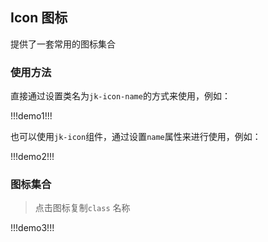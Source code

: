 ## Icon 图标

提供了一套常用的图标集合

### 使用方法

直接通过设置类名为`jk-icon-name`的方式来使用，例如：

!!!demo1!!!

也可以使用`jk-icon`组件，通过设置`name`属性来进行使用，例如：

!!!demo2!!!

### 图标集合

> 点击图标复制`class` 名称

!!!demo3!!!
